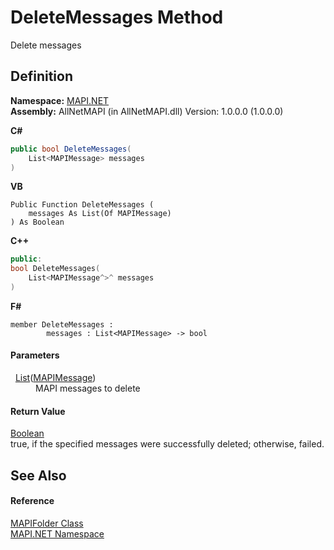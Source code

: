# DeleteMessages Method


Delete messages



## Definition
**Namespace:** <a href="5bef4637-66f8-16d4-e5f4-4d0da57a1538.md">MAPI.NET</a>  
**Assembly:** AllNetMAPI (in AllNetMAPI.dll) Version: 1.0.0.0 (1.0.0.0)

**C#**
``` C#
public bool DeleteMessages(
	List<MAPIMessage> messages
)
```
**VB**
``` VB
Public Function DeleteMessages ( 
	messages As List(Of MAPIMessage)
) As Boolean
```
**C++**
``` C++
public:
bool DeleteMessages(
	List<MAPIMessage^>^ messages
)
```
**F#**
``` F#
member DeleteMessages : 
        messages : List<MAPIMessage> -> bool 
```



#### Parameters
<dl><dt>  <a href="https://learn.microsoft.com/dotnet/api/system.collections.generic.list-1" target="_blank" rel="noopener noreferrer">List</a>(<a href="29b8d96c-1ec2-828d-35a5-fae12d8802c8.md">MAPIMessage</a>)</dt><dd>MAPI messages to delete</dd></dl>

#### Return Value
<a href="https://learn.microsoft.com/dotnet/api/system.boolean" target="_blank" rel="noopener noreferrer">Boolean</a>  
true, if the specified messages were successfully deleted; otherwise, failed.

## See Also


#### Reference
<a href="f0f65788-8462-2019-0156-d17cd0205fa2.md">MAPIFolder Class</a>  
<a href="5bef4637-66f8-16d4-e5f4-4d0da57a1538.md">MAPI.NET Namespace</a>  
